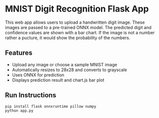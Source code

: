 # MNIST Digit Recognition Flask App

This web app allows users to upload a handwritten digit image. These images are passed to a pre-trained ONNX model. The predicted digit and confidence values are shown with a bar chart. If the image is not a number rather a pucture, it would show the probability of the numbers.

## Features

- Upload any image or choose a sample MNIST image
- Automatically resizes to 28x28 and converts to grayscale
- Uses ONNX for prediction
- Displays prediction result and chart.js bar plot

## Run Instructions

```bash
pip install flask onnxruntime pillow numpy
python app.py
